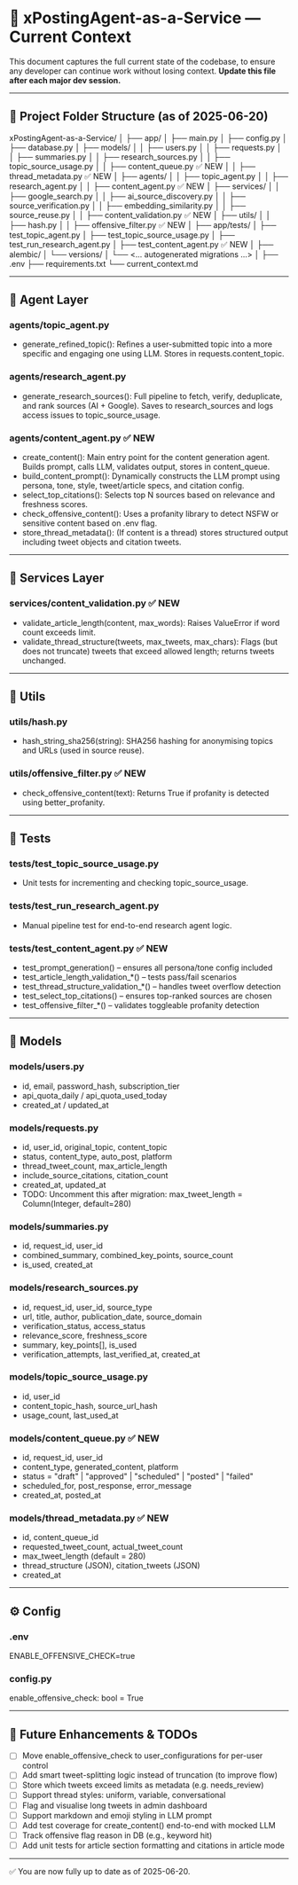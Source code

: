 # 🧠 xPostingAgent-as-a-Service — Current Context

This document captures the full current state of the codebase, to ensure any developer can continue work without losing context. **Update this file after each major dev session.**

---

## 📁 Project Folder Structure (as of 2025-06-20)

xPostingAgent-as-a-Service/
│
├── app/
│   ├── main.py
│   ├── config.py
│   ├── database.py
│   ├── models/
│   │   ├── users.py
│   │   ├── requests.py
│   │   ├── summaries.py
│   │   ├── research_sources.py
│   │   ├── topic_source_usage.py
│   │   ├── content_queue.py             ✅ NEW
│   │   ├── thread_metadata.py           ✅ NEW
│   ├── agents/
│   │   ├── topic_agent.py
│   │   ├── research_agent.py
│   │   ├── content_agent.py             ✅ NEW
│   ├── services/
│   │   ├── google_search.py
│   │   ├── ai_source_discovery.py
│   │   ├── source_verification.py
│   │   ├── embedding_similarity.py
│   │   ├── source_reuse.py
│   │   ├── content_validation.py        ✅ NEW
│   ├── utils/
│   │   ├── hash.py
│   │   ├── offensive_filter.py          ✅ NEW
│
├── app/tests/
│   ├── test_topic_agent.py
│   ├── test_topic_source_usage.py
│   ├── test_run_research_agent.py
│   ├── test_content_agent.py            ✅ NEW
│
├── alembic/
│   └── versions/
│       └── <... autogenerated migrations ...>
│
├── .env
├── requirements.txt
└── current_context.md

---

## 🧠 Agent Layer

### agents/topic_agent.py
- generate_refined_topic(): Refines a user-submitted topic into a more specific and engaging one using LLM. Stores in requests.content_topic.

### agents/research_agent.py
- generate_research_sources(): Full pipeline to fetch, verify, deduplicate, and rank sources (AI + Google). Saves to research_sources and logs access issues to topic_source_usage.

### agents/content_agent.py ✅ NEW
- create_content(): Main entry point for the content generation agent. Builds prompt, calls LLM, validates output, stores in content_queue.
- build_content_prompt(): Dynamically constructs the LLM prompt using persona, tone, style, tweet/article specs, and citation config.
- select_top_citations(): Selects top N sources based on relevance and freshness scores.
- check_offensive_content(): Uses a profanity library to detect NSFW or sensitive content based on .env flag.
- store_thread_metadata(): (If content is a thread) stores structured output including tweet objects and citation tweets.

---

## 🔧 Services Layer

### services/content_validation.py ✅ NEW
- validate_article_length(content, max_words): Raises ValueError if word count exceeds limit.
- validate_thread_structure(tweets, max_tweets, max_chars): Flags (but does not truncate) tweets that exceed allowed length; returns tweets unchanged.

---

## 🔐 Utils

### utils/hash.py
- hash_string_sha256(string): SHA256 hashing for anonymising topics and URLs (used in source reuse).

### utils/offensive_filter.py ✅ NEW
- check_offensive_content(text): Returns True if profanity is detected using better_profanity.

---

## 🧪 Tests

### tests/test_topic_source_usage.py
- Unit tests for incrementing and checking topic_source_usage.

### tests/test_run_research_agent.py
- Manual pipeline test for end-to-end research agent logic.

### tests/test_content_agent.py ✅ NEW
- test_prompt_generation() – ensures all persona/tone config included
- test_article_length_validation_*() – tests pass/fail scenarios
- test_thread_structure_validation_*() – handles tweet overflow detection
- test_select_top_citations() – ensures top-ranked sources are chosen
- test_offensive_filter_*() – validates toggleable profanity detection

---

## 🧬 Models

### models/users.py
- id, email, password_hash, subscription_tier
- api_quota_daily / api_quota_used_today
- created_at / updated_at

### models/requests.py
- id, user_id, original_topic, content_topic
- status, content_type, auto_post, platform
- thread_tweet_count, max_article_length
- include_source_citations, citation_count
- created_at, updated_at
- TODO: Uncomment this after migration:
  max_tweet_length = Column(Integer, default=280)

### models/summaries.py
- id, request_id, user_id
- combined_summary, combined_key_points, source_count
- is_used, created_at

### models/research_sources.py
- id, request_id, user_id, source_type
- url, title, author, publication_date, source_domain
- verification_status, access_status
- relevance_score, freshness_score
- summary, key_points[], is_used
- verification_attempts, last_verified_at, created_at

### models/topic_source_usage.py
- id, user_id
- content_topic_hash, source_url_hash
- usage_count, last_used_at

### models/content_queue.py ✅ NEW
- id, request_id, user_id
- content_type, generated_content, platform
- status = "draft" | "approved" | "scheduled" | "posted" | "failed"
- scheduled_for, post_response, error_message
- created_at, posted_at

### models/thread_metadata.py ✅ NEW
- id, content_queue_id
- requested_tweet_count, actual_tweet_count
- max_tweet_length (default = 280)
- thread_structure (JSON), citation_tweets (JSON)
- created_at

---

## ⚙️ Config

### .env
ENABLE_OFFENSIVE_CHECK=true

### config.py
enable_offensive_check: bool = True

---

## 🔮 Future Enhancements & TODOs

- [ ] Move enable_offensive_check to user_configurations for per-user control
- [ ] Add smart tweet-splitting logic instead of truncation (to improve flow)
- [ ] Store which tweets exceed limits as metadata (e.g. needs_review)
- [ ] Support thread styles: uniform, variable, conversational
- [ ] Flag and visualise long tweets in admin dashboard
- [ ] Support markdown and emoji styling in LLM prompt
- [ ] Add test coverage for create_content() end-to-end with mocked LLM
- [ ] Track offensive flag reason in DB (e.g., keyword hit)
- [ ] Add unit tests for article section formatting and citations in article mode

---

✅ You are now fully up to date as of 2025-06-20.
